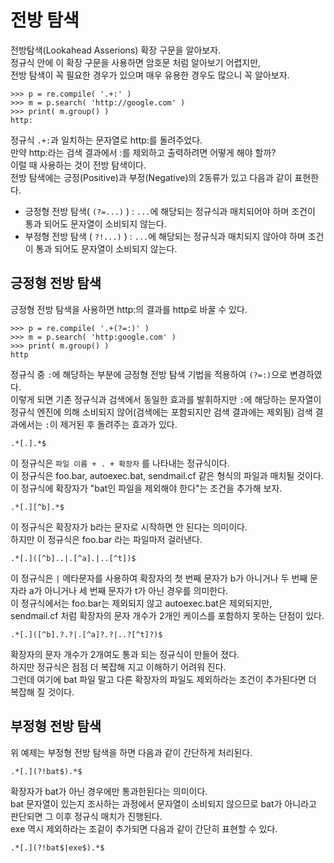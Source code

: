 # 전방 탐색
전방탐색(Lookahead Asserions) 확장 구문을 알아보자.  
정규식 안에 이 확장 구문을 사용하면 암호문 처럼 알아보기 어렵지만,  
전방 탐색이 꼭 필요한 경우가 있으며 매우 유용한 경우도 많으니 꼭 알아보자.  
  
```
>>> p = re.compile( '.+:' )
>>> m = p.search( 'http://google.com' )
>>> print( m.group() )
http:
```
정규식 `.+:`과 일치하는 문자열로 http:를 돌려주었다.  
만약 http:라는 검색 결과에서 :를 제외하고 출력하려면 어떻게 해야 할까?  
이럴 때 사용하는 것이 전방 탐색이다.  
전방 탐색에는 긍정(Positive)과 부정(Negative)의 2동류가 있고 다음과 같이 표현한다.  
- 긍정형 전방 탐색( `(?=...)` ) : `...`에 해당되는 정규식과 매치되어야 하며 조건이 통과 되어도 문자열이 소비되지 않는다.
- 부정형 전방 탐색 ( `?!...)` ) : `...`에 해당되는 정규식과 매치되지 않아야 하며 조건이 통과 되어도 문자열이 소비되지 않는다.

## 긍정형 전방 탐색
긍정형 전방 탐색을 사용하면 http:의 결과를 http로 바꿀 수 있다.
```
>>> p = re.compile( '.+(?=:)' )
>>> m = p.search( 'http:google.com' )
>>> print( m.group() )
http
```
  
정규식 중 `:`에 해당하는 부분에 긍정형 전방 탐색 기법을 적용하여 `(?=:)`으로 변경하였다.  
이렇게 되면 기존 정규식과 검색에서 동일한 효과를 발휘하지만 `:`에 해당하는 문자열이 정규식 엔진에 의해 소비되지 않어(검색에는 포함되지만 검색 결과에는 제외됨) 검색 결과에서는 `:`이 제거된 후 돌려주는 효과가 있다.  
  
```
.*[.].*$
 ```
이 정규식은 `파일 이름 + . + 확장자` 를 나타내는 정규식이다.  
이 정규식은 foo.bar, autoexec.bat, sendmail.cf 같은 형식의 파일과 매치될 것이다.  
이 정규식에 확장자가 "bat인 파일을 제외해야 한다"는 조건을 추가해 보자.  
  
```
.*[.][^b].*$
```
이 정규식은 확장자가 b라는 문자로 시작하면 안 된다는 의미이다.  
하지만 이 정규식은 foo.bar 라는 파일마저 걸러낸다.  
  
```
.*[.]([^b]..|.[^a].|..[^t])$
```
이 정규식은 `|` 메타문자를 사용하여 확장자의 첫 번째 문자가 b가 아니거나 두 번째 문자라 a가 아니거나 세 번째 문자가 t가 아닌 경우를 의미한다.  
이 정규식에서는 foo.bar는 제외되지 않고 autoexec.bat은 제외되지만,  
sendmail.cf 처럼 확장자의 문자 개수가 2개인 케이스를 포함하지 못하는 단점이 있다.  
  
```
.*[.]([^b].?.?|.[^a]?.?|..?[^t]?)$
```
확장자의 문자 개수가 2개여도 통과 되는 정규식이 만들어 졌다.  
하지만 정규식은 점점 더 복잡해 지고 이해하기 어려워 진다.  
그런데 여기에 bat 파일 말고 다른 확장자의 파일도 제외하라는 조건이 추가된다면 더 복잡해 질 것이다.  
  
## 부정형 전방 탐색
위 예제는 부정형 전방 탐색을 하면 다음과 같이 간단하게 처리된다.  
```
.*[.](?!bat$).*$
```
확장자가 bat가 아닌 경우에만 통과한된다는 의미이다.  
bat 문자열이 있는지 조사하는 과정에서 문자열이 소비되지 않으므로 bat가 아니라고 판단되면 그 이후 정규식 매치가 진행된다.  
exe 역시 제외하라는 조겉이 추가되면 다음과 같이 간단히 표현할 수 있다.
```
.*[.](?!bat$|exe$).*$
```
